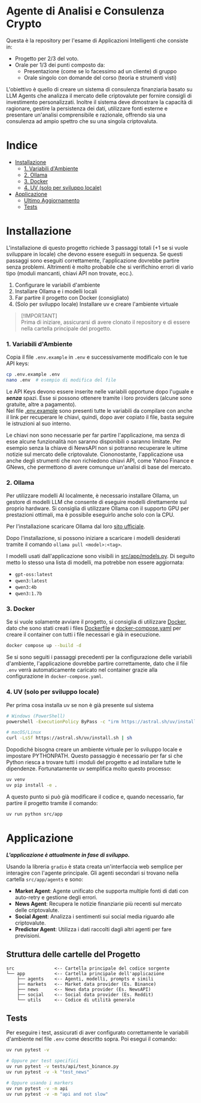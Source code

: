 # **Agente di Analisi e Consulenza Crypto**
Questa è la repository per l'esame di Applicazioni Intelligenti che consiste in:
- Progetto per 2/3 del voto.
- Orale per 1/3 dei punti composto da:
  - Presentazione (come se lo facessimo ad un cliente) di gruppo
  - Orale singolo con domande del corso (teoria e strumenti visti)

L'obiettivo è quello di creare un sistema di consulenza finanziaria basato su LLM Agents che analizza il mercato delle criptovalute per fornire consigli di investimento personalizzati. Inoltre il sistema deve dimostrare la capacità di ragionare, gestire la persistenza dei dati, utilizzare fonti esterne e presentare un'analisi comprensibile e razionale, offrendo sia una consulenza ad ampio spettro che su una singola criptovaluta.

# **Indice**
- [Installazione](#installazione)
    - [1. Variabili d'Ambiente](#1-variabili-dambiente)
    - [2. Ollama](#2-ollama)
    - [3. Docker](#3-docker)
    - [4. UV (solo per sviluppo locale)](#4-uv-solo-per-sviluppo-locale)
- [Applicazione](#applicazione)
   - [Ultimo Aggiornamento](#ultimo-aggiornamento)
   - [Tests](#tests)

# **Installazione**

L'installazione di questo progetto richiede 3 passaggi totali (+1 se si vuole sviluppare in locale) che devono essere eseguiti in sequenza. Se questi passaggi sono eseguiti correttamente, l'applicazione dovrebbe partire senza problemi. Altrimenti è molto probabile che si verifichino errori di vario tipo (moduli mancanti, chiavi API non trovate, ecc.).

1. Configurare le variabili d'ambiente
2. Installare Ollama e i modelli locali
3. Far partire il progetto con Docker (consigliato)
4. (Solo per sviluppo locale) Installare uv e creare l'ambiente virtuale

> [!IMPORTANT]\
> Prima di iniziare, assicurarsi di avere clonato il repository e di essere nella cartella principale del progetto.

### **1. Variabili d'Ambiente**

Copia il file `.env.example` in `.env` e successivamente modificalo con le tue API keys:
```sh
cp .env.example .env
nano .env  # esempio di modifica del file
```

Le API Keys devono essere inserite nelle variabili opportune dopo l'uguale e ***senza*** spazi. Esse si possono ottenere tramite i loro providers (alcune sono gratuite, altre a pagamento).\
Nel file [.env.example](.env.example) sono presenti tutte le variabili da compilare con anche il link per recuperare le chiavi, quindi, dopo aver copiato il file, basta seguire le istruzioni al suo interno.

Le chiavi non sono necessarie per far partire l'applicazione, ma senza di esse alcune funzionalità non saranno disponibili o saranno limitate. Per esempio senza la chiave di NewsAPI non si potranno recuperare le ultime notizie sul mercato delle criptovalute. Ciononostante, l'applicazione usa anche degli strumenti che non richiedono chiavi API, come Yahoo Finance e GNews, che permettono di avere comunque un'analisi di base del mercato.

### **2. Ollama**
Per utilizzare modelli AI localmente, è necessario installare Ollama, un gestore di modelli LLM che consente di eseguire modelli direttamente sul proprio hardware. Si consiglia di utilizzare Ollama con il supporto GPU per prestazioni ottimali, ma è possibile eseguirlo anche solo con la CPU.

Per l'installazione scaricare Ollama dal loro [sito ufficiale](https://ollama.com/download/linux).

Dopo l'installazione, si possono iniziare a scaricare i modelli desiderati tramite il comando `ollama pull <model>:<tag>`.

I modelli usati dall'applicazione sono visibili in [src/app/models.py](src/app/models.py). Di seguito metto lo stesso una lista di modelli, ma potrebbe non essere aggiornata:
- `gpt-oss:latest`
- `qwen3:latest`
- `qwen3:4b`
- `qwen3:1.7b`

### **3. Docker**
Se si vuole solamente avviare il progetto, si consiglia di utilizzare [Docker](https://www.docker.com), dato che sono stati creati i files [Dockerfile](Dockerfile) e [docker-compose.yaml](docker-compose.yaml) per creare il container con tutti i file necessari e già in esecuzione.

```sh
docker compose up --build -d
```

Se si sono seguiti i passaggi precedenti per la configurazione delle variabili d'ambiente, l'applicazione dovrebbe partire correttamente, dato che il file `.env` verrà automaticamente caricato nel container grazie alla configurazione in `docker-compose.yaml`.

### **4. UV (solo per sviluppo locale)**

Per prima cosa installa uv se non è già presente sul sistema

```sh
# Windows (PowerShell)
powershell -ExecutionPolicy ByPass -c "irm https://astral.sh/uv/install.ps1 | iex"

# macOS/Linux
curl -LsSf https://astral.sh/uv/install.sh | sh
```

Dopodiché bisogna creare un ambiente virtuale per lo sviluppo locale e impostare PYTHONPATH. Questo passaggio è necessario per far sì che Python riesca a trovare tutti i moduli del progetto e ad installare tutte le dipendenze. Fortunatamente uv semplifica molto questo processo:

```sh
uv venv
uv pip install -e .
```

A questo punto si può già modificare il codice e, quando necessario, far partire il progetto tramite il comando:

```sh
uv run python src/app
```

# **Applicazione**

***L'applicazione è attualmente in fase di sviluppo.***

Usando la libreria ``gradio`` è stata creata un'interfaccia web semplice per interagire con l'agente principale. Gli agenti secondari si trovano nella cartella `src/app/agents` e sono:
- **Market Agent**: Agente unificato che supporta multiple fonti di dati con auto-retry e gestione degli errori.
- **News Agent**: Recupera le notizie finanziarie più recenti sul mercato delle criptovalute.
- **Social Agent**: Analizza i sentimenti sui social media riguardo alle criptovalute.
- **Predictor Agent**: Utilizza i dati raccolti dagli altri agenti per fare previsioni.

## Struttura delle cartelle del Progetto

```
src               <-- Cartella principale del codice sorgente
└── app           <-- Cartella principale dell'applicazione
    ├── agents    <-- Agenti, modelli, prompts e simili
    ├── markets   <-- Market data provider (Es. Binance)
    ├── news      <-- News data provider (Es. NewsAPI)
    ├── social    <-- Social data provider (Es. Reddit)
    └── utils     <-- Codice di utilità generale
```

## Tests

Per eseguire i test, assicurati di aver configurato correttamente le variabili d'ambiente nel file `.env` come descritto sopra. Poi esegui il comando:
```sh
uv run pytest -v

# Oppure per test specifici
uv run pytest -v tests/api/test_binance.py
uv run pytest -v -k "test_news"

# Oppure usando i markers
uv run pytest -v -m api
uv run pytest -v -m "api and not slow"
```

